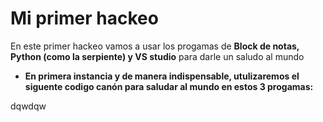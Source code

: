 # Mi primer hackeo
En este primer hackeo vamos a usar los progamas de **Block de notas, Python (como la serpiente) y VS studio** para darle un saludo al mundo 


- **En primera instancia y de manera indispensable, utulizaremos el siguente codigo canón para saludar al mundo en estos 3 progamas:**

dqwdqw
